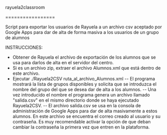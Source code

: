 rayuela2classroom

=================

Script para exportar los usuarios de Rayuela a un archivo csv aceptado por Google Apps para dar de alta de forma masiva a los usuarios de un grupo de alumnos


INSTRUCCIONES:
- Obtener de Rayuela el archivo de exportación de los alumnos que se usa para darlos de alta en el servidor del centro.
- Si es un archivo zip, extraer el archivo Alumnos.xml que está dentro de este archivo.
- Ejecutar ./Rayuela2CSV ruta_al_archivo_Alumnos.xml
-- El programa mostrará la lista de grupos disponibles y solicita que se introduzca el nombre del grupo del que se desea dar de alta a los alumnos.
-- Una vez introducido el nombre el programa genera un archivo llamado "salida.csv" en el mismo directorio donde se haya ejecutado Rayuela2CSV.
-- El archivo salida.csv se usa en la consola de administración de Google Apps para dar de alta masivamente a estos alumnos. En este archivo se encuentra el correo creado al usuario y su contraseña. Es muy recomendable activar la opción de que deban cambiar la contraseña la primera vez que entren en la plataforma.
